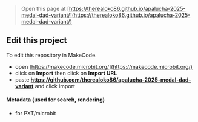
> Open this page at [https://therealoko86.github.io/apalucha-2025-medal-dad-variant/](https://therealoko86.github.io/apalucha-2025-medal-dad-variant/)

## Edit this project

To edit this repository in MakeCode.

* open [https://makecode.microbit.org/](https://makecode.microbit.org/)
* click on **Import** then click on **Import URL**
* paste **https://github.com/therealoko86/apalucha-2025-medal-dad-variant** and click import

#### Metadata (used for search, rendering)

* for PXT/microbit
<script src="https://makecode.com/gh-pages-embed.js"></script><script>makeCodeRender("{{ site.makecode.home_url }}", "{{ site.github.owner_name }}/{{ site.github.repository_name }}");</script>
